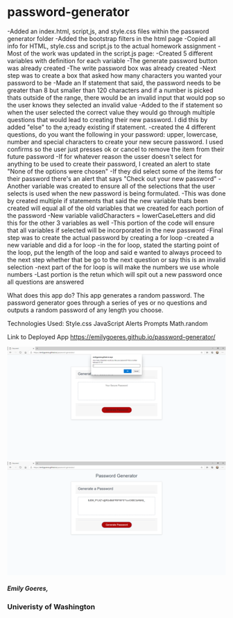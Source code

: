 # password-generator
-Added an index.html, script,js, and style.css files within the password generator folder
-Added the bootstrap filters in the html page
-Copied all info for HTML, style.css and script.js to the actual homework assignment
-Most of the work was updated in the script.js page:
    -Created 5 different variables with definition for each variable
    -The generate password button was already created
    -The write password box was already created
    -Next step was to create a box that asked how many characters you wanted your password to be
    -Made an If statement that said, the password needs to be greater than 8 but smaller than 120 characters and if a number is picked thats outside of the range, there would be an invalid input that would pop so the user knows they selected an invalid value
    -Added to the if statement so when the user selected the correct value they would go through multiple questions that would lead to creating their new password. I did this by added "else" to the a;ready existing if statement.
        -created the 4 different questions, do you want the following in your password: upper, lowercase, number and special characters to create your new secure password. I used confirms so the user just presses ok or cancel to remove the item from their future password
    -If for whatever reason the usser doesn't select for anything to be used to create their password, I created an alert to state "None of the options were chosen"
    -If they did select some of the items for their password there's an alert that says "Check out your new password"
    -Another variable was created to ensure all of the selections that the user selects is used when the new password is being formulated.
        -This was done by created multiple if statements that said the new variable thats been created will equal all of the old variables that we created for each portion of the password
        -New variable validCharacters = lowerCaseLetters and did this for the other 3 variables as well
        -This portion of the code will ensure that all variables if selected will be incorporated in the new password
-Final step was to create the actual password by creating a for loop
    -created a new variable and did a for loop
    -in the for loop, stated the starting point of the loop, put the length of the loop and said e wanted to always proceed to the next step whether that be go to the next question or say this is an invalid selection
    -next part of the for loop is will make the numbers we use whole numbers
    -Last portion is the retun which will spit out a new password once all questions are answered

What does this app do?
This app generates a random password. The password generator goes through a series of yes or no questions and outputs a random password of any length you choose.

Technologies Used:
Style.css
JavaScript
Alerts
Prompts
Math.random

Link to Deployed App
https://emilygoeres.github.io/password-generator/

![Password Generator](https://github.com/emilygoeres/password-generator/blob/master/password1.png)
![Password Generator](https://github.com/emilygoeres/password-generator/blob/master/password2.png)

##### Emily Goeres, 
### Univeristy of Washington